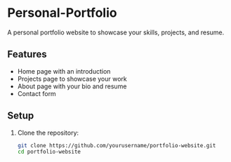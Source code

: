 # Personal-Portfolio

A personal portfolio website to showcase your skills, projects, and resume.

## Features
- Home page with an introduction
- Projects page to showcase your work
- About page with your bio and resume
- Contact form

## Setup

1. Clone the repository:
   ```bash
   git clone https://github.com/yourusername/portfolio-website.git
   cd portfolio-website
